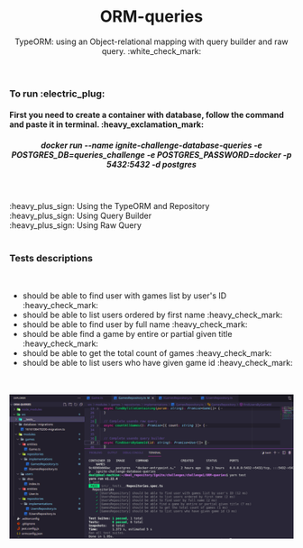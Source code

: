 # <div align="center"> ORM-queries</div>
<div  align="center">TypeORM: using an Object-relational mapping with query builder and raw query. :white_check_mark:</div>
<br><br>
<h3>To run :electric_plug:</h3>
<h4>First you need to create a container with database, follow the command and paste it in terminal. :heavy_exclamation_mark:</h4>
<strong><h5 align="center">docker run --name ignite-challenge-database-queries -e POSTGRES_DB=queries_challenge -e POSTGRES_PASSWORD=docker -p 5432:5432 -d postgres</h5></strong>
<br><br>
:heavy_plus_sign: Using the TypeORM and Repository
<br>
:heavy_plus_sign: Using Query Builder
<br>
:heavy_plus_sign: Using Raw Query
<br><br>
<h3>Tests descriptions</h3>
<br>
<ul>
  <li>should be able to find user with games list by user's ID :heavy_check_mark:</li>
  <li>should be able to list users ordered by first name :heavy_check_mark:</li>
  <li>should be able to find user by full name :heavy_check_mark:</li>
  <li>should be able find a game by entire or partial given title :heavy_check_mark:</li>
  <li>should be able to get the total count of games :heavy_check_mark:</li>
  <li>should be able to list users who have given game id :heavy_check_mark:</li>
</ul>
<br><br>
<img align="center" src="./images/testsORM.png">
